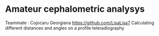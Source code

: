 # Amateur cephalometric analysys
Teammate : Cojocaru Georgiana  https://github.com/LisaLisa7
Calculating different distances and angles on a profile teleradiography
